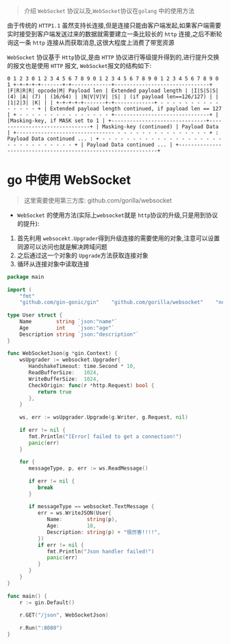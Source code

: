 > 介绍 `WebSocket` 协议以及,`WebSocket`协议在`golang` 中的使用方法

由于传统的 `HTTP1.1` 虽然支持长连接,但是连接只能由客户端发起,如果客户端需要实时接受到客户端发送过来的数据就需要建立一条比较长的 `http` 连接,之后不断轮询这一条 `http` 连接从而获取消息,这很大程度上消费了带宽资源

`WebSocket` 协议基于 `Http`协议,是由 `HTTP` 协议进行等级提升得到的,进行提升交换的报文也是使用 `HTTP` 报文, `WebSocket`报文的结构如下:
```text
0 1 2 3 0 1 2 3 4 5 6 7 8 9 0 1 2 3 4 5 6 7 8 9 0 1 2 3 4 5 6 7 8 9 0 1 +-+-+-+-+-------+-+-------------+-------------------------------+ |F|R|R|R| opcode|M| Payload len | Extended payload length | |I|S|S|S| (4) |A| (7) | (16/64) | |N|V|V|V| |S| | (if payload len==126/127) | | |1|2|3| |K| | | +-+-+-+-+-------+-+-------------+ - - - - - - - - - - - - - - - + | Extended payload length continued, if payload len == 127 | + - - - - - - - - - - - - - - - +-------------------------------+ | |Masking-key, if MASK set to 1 | +-------------------------------+-------------------------------+ | Masking-key (continued) | Payload Data | +-------------------------------- - - - - - - - - - - - - - - - + : Payload Data continued ... : + - - - - - - - - - - - - - - - - - - - - - - - - - - - - - - - + | Payload Data continued ... | +---------------------------------------------------------------+
```
# go 中使用 WebSocket
> 这里需要使用第三方库:  github.com/gorilla/websocket 

- `WebSocket` 的使用方法(实际上`websocket`就是 `http`协议的升级,只是用到协议的提升):
1. 首先利用 `websocekt.Upgrader`得到升级连接的需要使用的对象,注意可以设置同源可以访问也就是解决跨域问题
2. 之后通过这一个对象的 `Upgrade`方法获取连接对象
3. 循环从连接对象中读取连接
```go
package main  
  
import (  
    "fmt"  
    "github.com/gin-gonic/gin"    "github.com/gorilla/websocket"    "net/http"    "time")  
  
type User struct {  
    Name        string `json:"name"`  
    Age         int    `json:"age"`  
    Description string `json:"description"`  
}  
  
func WebSocketJson(g *gin.Context) {  
    wsUpgrader := websocket.Upgrader{  
       HandshakeTimeout: time.Second * 10,  
       ReadBufferSize:   1024,  
       WriteBufferSize:  1024,  
       CheckOrigin: func(r *http.Request) bool {  
          return true  
       },  
    }  
  
    ws, err := wsUpgrader.Upgrade(g.Writer, g.Request, nil)  
  
    if err != nil {  
       fmt.Println("[Error] failed to get a connection!")  
       panic(err)  
    }  
  
    for {  
       messageType, p, err := ws.ReadMessage()  
  
       if err != nil {  
          break  
       }  
  
       if messageType == websocket.TextMessage {  
          err = ws.WriteJSON(User{  
             Name:        string(p),  
             Age:         18,  
             Description: string(p) + "很厉害!!!!",  
          })  
          if err != nil {  
             fmt.Println("Json handler failed!")  
             panic(err)  
          }  
       }  
    }  
}  
  
func main() {  
    r := gin.Default()  
  
    r.GET("/json", WebSocketJson)  
  
    r.Run(":8080")  
}
``` 